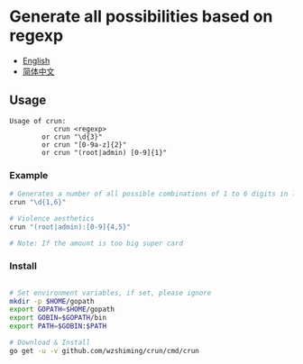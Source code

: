 # Generate all possibilities based on regexp

* [English](./README.md)
* [简体中文](./README_cn.md)

## Usage

```
Usage of crun:
           crun <regexp>
        or crun "\d{3}"
        or crun "[0-9a-z]{2}"
        or crun "(root|admin) [0-9]{1}"
```


### Example

``` bash
# Generates a number of all possible combinations of 1 to 6 digits in length
crun "\d{1,6}"

# Violence aesthetics
crun "(root|admin):[0-9]{4,5}"

# Note: If the amount is too big super card
```

### Install
``` bash

# Set environment variables, if set, please ignore
mkdir -p $HOME/gopath
export GOPATH=$HOME/gopath
export GOBIN=$GOPATH/bin
export PATH=$GOBIN:$PATH

# Download & Install
go get -u -v github.com/wzshiming/crun/cmd/crun

```
